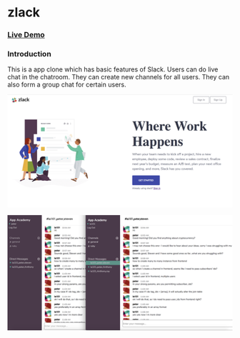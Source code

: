 
# zlack

### [Live Demo](https://zlack-la.herokuapp.com/#/)

### Introduction

This is a app clone which has basic features of Slack. Users can do live chat in the chatroom. They can create new channels for all users. They can also form a group chat for certain users.

![homepage](https://github.com/Rola1993/zlack/blob/master/app/assets/images/homepage.png)


![livechat](https://github.com/Rola1993/zlack/blob/master/app/assets/images/livechat.png)
